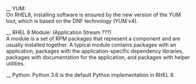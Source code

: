 __ YUM:  
On RHEL8, installing software is ensured by the new version of the YUM tool, which is based on the DNF technology (YUM v4).

__ RHEL 8 Module: (Application Stream ???)  
A module is a set of RPM packages that represent a component and are usually installed together. A typical module contains packages with an application, packages with the application-specific dependency libraries, packages with documentation for the application, and packages with helper utilities.

__ Python:
Python 3.6 is the default Python implementation in RHEL 8.
